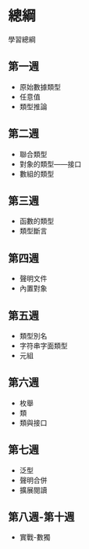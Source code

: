 # 總綱

學習總綱

## 第一週

* 原始數據類型
* 任意值
* 類型推論

## 第二週

* 聯合類型
* 對象的類型——接口
* 數組的類型

## 第三週

* 函數的類型
* 類型斷言

## 第四週

* 聲明文件
* 內置對象

## 第五週

* 類型別名
* 字符串字面類型
* 元組

## 第六週

* 枚舉
* 類
* 類與接口

## 第七週

* 泛型
* 聲明合併
* 擴展閱讀

## 第八週-第十週

* 實戰-數獨
